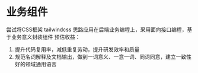 # 业务组件
尝试将CSS框架 tailwindcss 思路应用在后端业务编程上，采用面向接口编程，基于业务意义封装组件
预估收益：
1. 提升代码复用率，减低重复劳动，提升研发效率和质量
2. 规范名词解释及文档输出，做到一词意义、一意一词、同词同意，建立一致性好的领域通用语言
